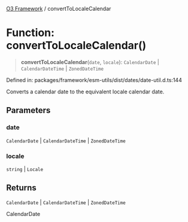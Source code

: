 [O3 Framework](../API.md) / convertToLocaleCalendar

# Function: convertToLocaleCalendar()

> **convertToLocaleCalendar**(`date`, `locale`): `CalendarDate` \| `CalendarDateTime` \| `ZonedDateTime`

Defined in: packages/framework/esm-utils/dist/dates/date-util.d.ts:144

Converts a calendar date to the equivalent locale calendar date.

## Parameters

### date

`CalendarDate` | `CalendarDateTime` | `ZonedDateTime`

### locale

`string` | `Locale`

## Returns

`CalendarDate` \| `CalendarDateTime` \| `ZonedDateTime`

CalendarDate
